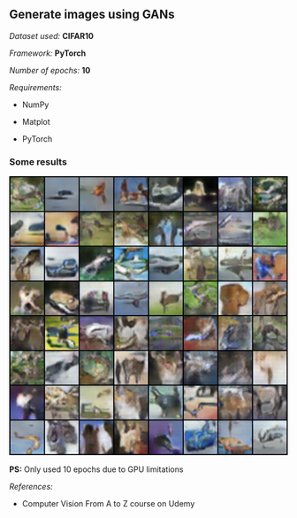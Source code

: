 ## Generate images using GANs

*Dataset used:* **CIFAR10**

*Framework:* **PyTorch**

*Number of epochs:* **10**


*Requirements:*

 - NumPy

 - Matplot

 - PyTorch


### Some results
![results](fake_samples_epoch_010_batch_700.png)

**PS:** Only used 10 epochs due to GPU limitations

*References:* <br>
 - Computer Vision From A to Z course on Udemy